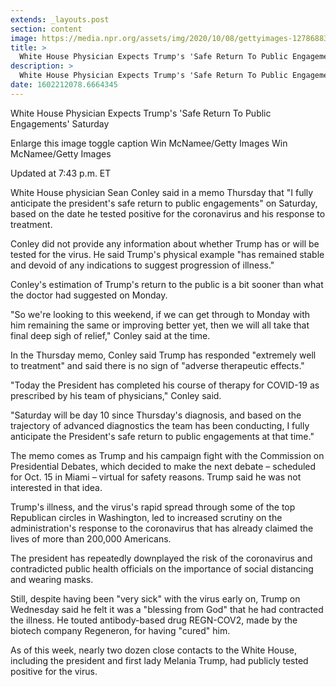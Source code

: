 ```yaml
--- 
extends: _layouts.post 
section: content 
image: https://media.npr.org/assets/img/2020/10/08/gettyimages-1278688338_wide-8c3c8441b8a9600378a1bb0fb1fa75d5cffd5ea3.jpg?s=1400 
title: > 
  White House Physician Expects Trump's 'Safe Return To Public Engagements' Saturday 
description: > 
  White House Physician Expects Trump's 'Safe Return To Public Engagements' SaturdayEnlarge this image toggle caption Win McNamee/Getty Images Win McNamee/Getty ImagesUpdated at 7:43 p.m.ETWhite House physician Sean Conley said in a memo Thursday that "I fully anticipate the president's safe return to public engagements" on Saturday, based on the date he tested positive for the coronavirus and his response to treatment.Conley's estimation of Trump's return to the public is a bit sooner than what the doctor had suggested on Monday.In the Thursday memo, Conley said Trump has responded "extremely well to treatment" and said there is no sign of "adverse therapeutic effects.""Saturday will be day 10 since Thursday's diagnosis, and based on the trajectory of advanced diagnostics the team has been conducting, I fully anticipate the President's safe return to public engagements at that time." 
date: 1602212078.6664345 
--- 
```

White House Physician Expects Trump's 'Safe Return To Public Engagements' Saturday

Enlarge this image toggle caption Win McNamee/Getty Images Win McNamee/Getty Images

Updated at 7:43 p.m. ET

White House physician Sean Conley said in a memo Thursday that "I fully anticipate the president's safe return to public engagements" on Saturday, based on the date he tested positive for the coronavirus and his response to treatment.

Conley did not provide any information about whether Trump has or will be tested for the virus. He said Trump's physical example "has remained stable and devoid of any indications to suggest progression of illness."

Conley's estimation of Trump's return to the public is a bit sooner than what the doctor had suggested on Monday.

"So we're looking to this weekend, if we can get through to Monday with him remaining the same or improving better yet, then we will all take that final deep sigh of relief," Conley said at the time.

In the Thursday memo, Conley said Trump has responded "extremely well to treatment" and said there is no sign of "adverse therapeutic effects."

"Today the President has completed his course of therapy for COVID-19 as prescribed by his team of physicians," Conley said.

"Saturday will be day 10 since Thursday's diagnosis, and based on the trajectory of advanced diagnostics the team has been conducting, I fully anticipate the President's safe return to public engagements at that time."

The memo comes as Trump and his campaign fight with the Commission on Presidential Debates, which decided to make the next debate – scheduled for Oct. 15 in Miami – virtual for safety reasons. Trump said he was not interested in that idea.

Trump's illness, and the virus's rapid spread through some of the top Republican circles in Washington, led to increased scrutiny on the administration's response to the coronavirus that has already claimed the lives of more than 200,000 Americans.

The president has repeatedly downplayed the risk of the coronavirus and contradicted public health officials on the importance of social distancing and wearing masks.

Still, despite having been "very sick" with the virus early on, Trump on Wednesday said he felt it was a "blessing from God" that he had contracted the illness. He touted antibody-based drug REGN-COV2, made by the biotech company Regeneron, for having "cured" him.

As of this week, nearly two dozen close contacts to the White House, including the president and first lady Melania Trump, had publicly tested positive for the virus.